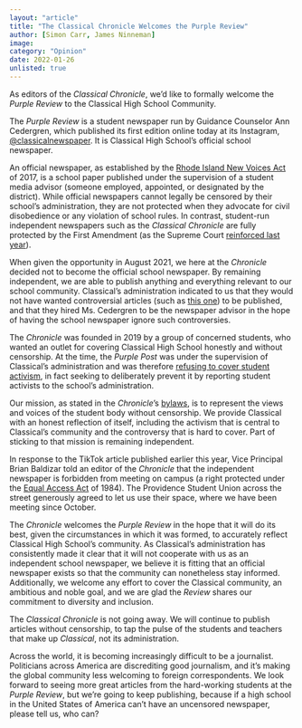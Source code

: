 ```yaml
---
layout: "article"
title: "The Classical Chronicle Welcomes the Purple Review"
author: [Simon Carr, James Ninneman]
image: 
category: "Opinion"
date: 2022-01-26
unlisted: true
---
```


As editors of the _Classical Chronicle_, we’d like to formally welcome the _Purple Review_ to the Classical High School Community.

The _Purple Review_ is a student newspaper run by Guidance Counselor Ann Cedergren, which published its first edition online today at its Instagram, [@classicalnewspaper](https://www.instagram.com/classicalnewspaper/). It is Classical High School’s official school newspaper.

An official newspaper, as established by the [Rhode Island New Voices Act](https://splc.org/2018/07/rhode-island-new-voices-act/) of 2017, is a school paper published under the supervision of a student media advisor (someone employed, appointed, or designated by the district). While official newspapers cannot legally be censored by their school’s administration, they are not protected when they advocate for civil disobedience or any violation of school rules. In contrast, student-run independent newspapers such as the _Classical Chronicle_ are fully protected by the First Amendment (as the Supreme Court [reinforced last year](https://www.edweek.org/policy-politics/u-s-supreme-court-rules-for-student-on-regulation-of-off-campus-speech/2021/06#:~:text=The%20U.S.%20Supreme%20Court%20on,Snapchat%20expressing%20frustration)).

When given the opportunity in August 2021, we here at the _Chronicle_ decided not to become the official school newspaper. By remaining independent, we are able to publish anything and everything relevant to our school community. Classical’s administration indicated to us that they would not have wanted controversial articles (such as [this one](https://classicalchronicle.org/article/tiktok-hate-speech-prompts-conversation)) to be published, and that they hired Ms. Cedergren to be the newspaper advisor in the hope of having the school newspaper ignore such controversies.

The _Chronicle_ was founded in 2019 by a group of concerned students, who wanted an outlet for covering Classical High School honestly and without censorship. At the time, the _Purple Post_ was under the supervision of Classical’s administration and was therefore [refusing to cover student activism](https://classicalchronicle.org/article/purple-post-master-plan), in fact seeking to deliberately prevent it by reporting student activists to the school’s administration.

Our mission, as stated in the _Chronicle_’s [bylaws](https://classicalchronicle.org/bylaws), is to represent the views and voices of the student body without censorship. We provide Classical with an honest reflection of itself, including the activism that is central to Classical’s community and the controversy that is hard to cover. Part of sticking to that mission is remaining independent. 

In response to the TikTok article published earlier this year, Vice Principal Brian Baldizar told an editor of the _Chronicle_ that the independent newspaper is forbidden from meeting on campus (a right protected under the [Equal Access Act](https://www.mtsu.edu/first-amendment/article/1077/equal-access-act-of-1984) of 1984). The Providence Student Union across the street generously agreed to let us use their space, where we have been meeting since October.

The _Chronicle_ welcomes the _Purple Review_ in the hope that it will do its best, given the circumstances in which it was formed, to accurately reflect Classical High School’s community. As Classical’s administration has consistently made it clear that it will not cooperate with us as an independent school newspaper, we believe it is fitting that an official newspaper exists so that the community can nonetheless stay informed. Additionally, we welcome any effort to cover the Classical community, an ambitious and noble goal, and we are glad the _Review_ shares our commitment to diversity and inclusion. 

The _Classical Chronicle_ is not going away. We will continue to publish articles without censorship, to tap the pulse of the students and teachers that make up _Classical_, not its administration.

Across the world, it is becoming increasingly difficult to be a journalist. Politicians across America are discrediting good journalism, and it’s making the global community less welcoming to foreign correspondents. We look forward to seeing more great articles from the hard-working students at the _Purple Review_, but we’re going to keep publishing, because if a high school in the United States of America can’t have an uncensored newspaper, please tell us, who can?
